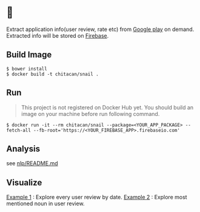 # :snail:

Extract application info(user review, rate etc) from [Google play](https://play.google.com/store/apps) on demand. Extracted info will be stored on [Firebase](https://www.firebase.com).


## Build Image

```
$ bower install
$ docker build -t chitacan/snail .
```

## Run

> This project is not registered on Docker Hub yet. You should build an image on your machine before run following command.

```
$ docker run -it --rm chitacan/snail --package=<YOUR_APP_PACKAGE> --fetch-all --fb-root='https://<YOUR_FIREBASE_APP>.firebaseio.com'
```

## Analysis

see [nlp/README.md](https://github.com/riiid/snail/blob/master/nlp/README.md)

## Visualize

[Example 1](http://codepen.io/chitacan/full/XbZgEx/) : Explore every user review by date.
[Example 2](http://codepen.io/chitacan/full/oXqKoX/) : Explore most mentioned noun in user review.

